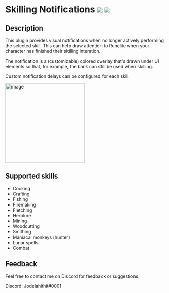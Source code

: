 # Skilling Notifications [![](https://img.shields.io/endpoint?url=https://i.pluginhub.info/shields/rank/plugin/skilling-notifications)](https://runelite.net/plugin-hub) [![](https://img.shields.io/endpoint?url=https://i.pluginhub.info/shields/installs/plugin/skilling-notifications)](https://runelite.net/plugin-hub)
## Description
This plugin provides visual notifications when no longer actively performing the selected skill.
This can help draw attention to Runelite when your character has finished their skilling interation.

The notification is a (customizable) colored overlay that's drawn under UI elements so that, for example, the bank can still be used when skilling.

Custom notification delays can be configured for each skill.

<img src="https://i.gyazo.com/a15d1192e39f5357d650a42b67274adf.png" alt="image" width="250"/>

## Supported skills
- Cooking
- Crafting
- Fishing
- Firemaking
- Fletching
- Herblore
- Mining
- Woodcutting
- Smithing
- Maniacal monkeys (hunter)
- Lunar spells
- Combat

## Feedback
Feel free to contact me on Discord for feedback or suggestions.

Discord: Jodelahithit#0001
